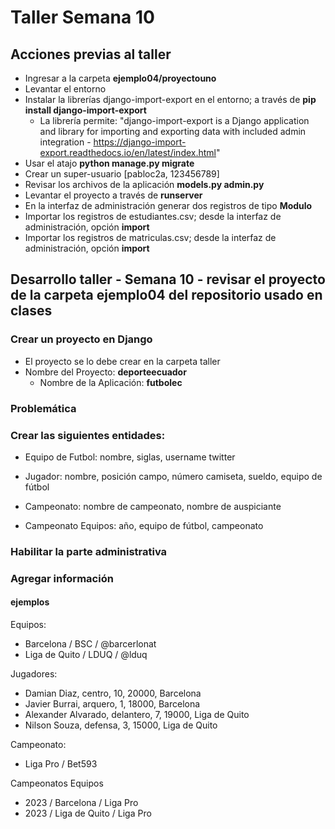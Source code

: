 # Taller Semana 10


## Acciones previas al taller

* Ingresar a la carpeta **ejemplo04/proyectouno**
* Levantar el entorno
* Instalar la librerías django-import-export en el entorno; a través de **pip install django-import-export**
  * La librería permite: "django-import-export is a Django application and library for importing and exporting data with included admin integration - https://django-import-export.readthedocs.io/en/latest/index.html"
* Usar el atajo **python manage.py migrate**
* Crear un super-usuario [pabloc2a, 123456789]
* Revisar los archivos de la aplicación **models.py admin.py**
* Levantar el proyecto a través de **runserver**
* En la interfaz de administración generar dos registros de tipo **Modulo**
* Importar los registros de estudiantes.csv; desde la interfaz de administración, opción **import**
* Importar los registros de matriculas.csv; desde la interfaz de administración, opción **import**


## Desarrollo taller - Semana 10 - revisar el proyecto de la carpeta ejemplo04 del repositorio usado en clases

### Crear un proyecto en Django
* El proyecto se lo debe crear en la carpeta taller
* Nombre del Proyecto: **deporteecuador**
  * Nombre de la Aplicación: **futbolec**

### Problemática

### Crear las siguientes entidades:


* Equipo de Futbol: nombre, siglas, username twitter

* Jugador: nombre, posición campo, número camiseta, sueldo, equipo de fútbol

* Campeonato: nombre de campeonato, nombre de auspiciante

* Campeonato Equipos: año, equipo de fútbol, campeonato

### Habilitar la parte administrativa

### Agregar información

#### ejemplos
Equipos:
 * Barcelona / BSC / @barcerlonat
 * Liga de Quito / LDUQ / @lduq

Jugadores:
 * Damian Diaz, centro, 10, 20000, Barcelona
 * Javier Burrai, arquero, 1, 18000, Barcelona
 * Alexander Alvarado, delantero, 7, 19000, Liga de Quito
 * Nilson Souza, defensa, 3, 15000, Liga de Quito

 Campeonato:
 * Liga Pro / Bet593

 Campeonatos Equipos
 * 2023 / Barcelona / Liga Pro
 * 2023 / Liga de Quito / Liga Pro
